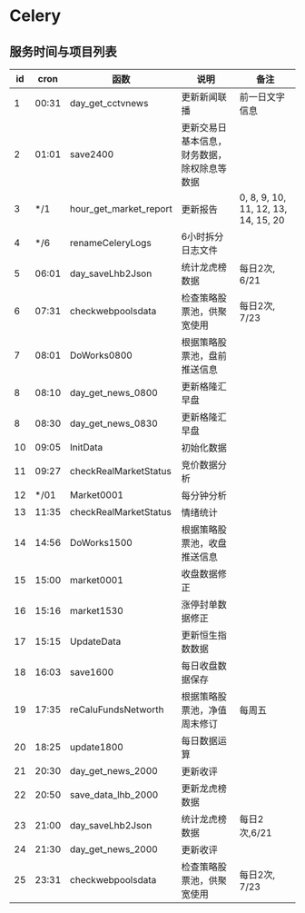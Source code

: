 # Celery

## 服务时间与项目列表

| id |cron | 函数 | 说明 | 备注 |
|------|---------------|-------------|-------------|-------------|
| 1 |00:31 | day_get_cctvnews | 更新新闻联播 | 前一日文字信息 |
| 2 |01:01 | save2400 | 更新交易日基本信息，财务数据，除权除息等数据 |  |
| 3 |*/1 | hour_get_market_report | 更新报告 | 0, 8, 9, 10, 11, 12, 13, 14, 15, 20 |
| 4 |*/6 | renameCeleryLogs | 6小时拆分日志文件 |  |
| 5 |06:01 | day_saveLhb2Json | 统计龙虎榜数据 | 每日2次, 6/21 |
| 6 |07:31 | checkwebpoolsdata | 检查策略股票池，供聚宽使用 | 每日2次,  7/23 |
| 7 |08:01 | DoWorks0800 | 根据策略股票池，盘前推送信息 |  |
| 8 |08:10 | day_get_news_0800 | 更新格隆汇早盘 |  |
| 8 |08:30 | day_get_news_0830 | 更新格隆汇早盘 |  |
|10| 09:05 |InitData|初始化数据||
|11| 09:27 |checkRealMarketStatus|竞价数据分析||
|12| */01 |Market0001|每分钟分析|             |
|13| 11:35 |checkRealMarketStatus|情绪统计| |
|14| 14:56 |DoWorks1500|根据策略股票池，收盘推送信息| |
|15| 15:00 |market0001|收盘数据修正| |
|16| 15:16 |market1530|涨停封单数据修正| |
|17| 15:15 |UpdateData|更新恒生指数数据|  |
|18| 16:03 |save1600|每日收盘数据保存| |
|19| 17:35 |reCaluFundsNetworth|根据策略股票池，净值周末修订| 每周五 |
|20| 18:25 |update1800|每日数据运算||
|21| 20:30 |day_get_news_2000|更新收评||
|22| 20:50 |save_data_lhb_2000|更新龙虎榜数据||
|23| 21:00 |day_saveLhb2Json|统计龙虎榜数据|每日2次,6/21|
|24| 21:30 | day_get_news_2000 |更新收评||
|25| 23:31 | checkwebpoolsdata |检查策略股票池，供聚宽使用|每日2次,  7/23|
